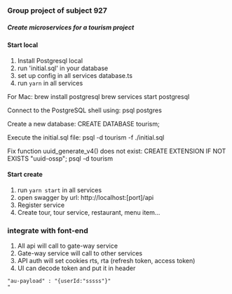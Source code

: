 ### Group project of subject 927
##### Create microservices for a tourism project
#### Start local
1. Install Postgresql local
2. run 'initial.sql' in your database
3. set up config in all services database.ts
4. run `yarn` in all services

For Mac:
brew install postgresql
brew services start postgresql

Connect to the PostgreSQL shell using: psql postgres


Create a new database: CREATE DATABASE tourism;

Execute the initial.sql file:
psql -d tourism -f ./initial.sql

Fix function uuid_generate_v4() does not exist: CREATE EXTENSION IF NOT EXISTS "uuid-ossp";
psql -d tourism


#### Start create 
1. run `yarn start` in all services
2. open swagger by url: http://localhost:[port]/api
3. Register service
4. Create tour, tour service, restaurant, menu item...

### integrate with font-end
1. All api will call to gate-way service
2. Gate-way service will call to other services
3. API auth will set cookies rts, rta (refresh token, access token)
4. UI can decode token and put it in header 
```commandline
"au-payload" : "{userId:"sssss"}"
"
```